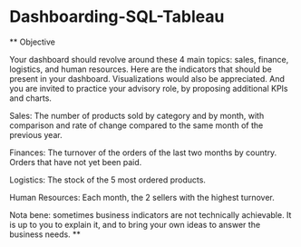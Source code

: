 # Dashboarding-SQL-Tableau

**
Objective

Your dashboard should revolve around these 4 main topics: sales, finance, logistics, and human resources.
Here are the indicators that should be present in your dashboard. Visualizations would also be appreciated. And you are invited to practice your advisory role, by proposing additional KPIs and charts.

Sales: The number of products sold by category and by month, with comparison and rate of change compared to the same month of the previous year.

Finances: 
The turnover of the orders of the last two months by country. 
Orders that have not yet been paid.

Logistics: The stock of the 5 most ordered products.

Human Resources: Each month, the 2 sellers with the highest turnover.

Nota bene: sometimes business indicators are not technically achievable. It is up to you to explain it, and to bring your own ideas to answer the business needs.
**
